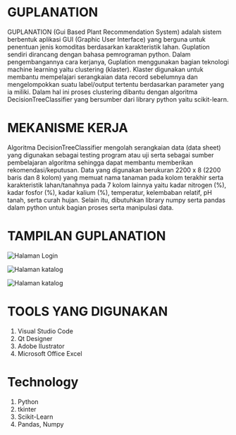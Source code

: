 # GUPLANATION #
GUPLANATION (Gui Based Plant Recommendation System) adalah sistem berbentuk aplikasi GUI (Graphic User Interface) yang berguna untuk penentuan jenis komoditas berdasarkan karakteristik lahan. Guplation sendiri dirancang dengan bahasa pemrograman python. Dalam pengembangannya cara kerjanya, Guplation menggunakan bagian teknologi machine learning yaitu clustering (klaster). Klaster digunakan untuk membantu mempelajari serangkaian data record sebelumnya dan mengelompokkan suatu label/output tertentu berdasarkan parameter yang ia miliki. Dalam hal ini proses clustering dibantu dengan algoritma DecisionTreeClassifier yang bersumber dari library python yaitu scikit-learn.

# MEKANISME KERJA #
Algoritma DecisionTreeClassifier mengolah serangkaian data (data sheet) yang digunakan sebagai testing program atau uji serta sebagai sumber pembelajaran algoritma sehingga dapat membantu memberikan rekomendasi/keputusan. Data yang digunakan berukuran 2200 x 8 (2200 baris dan 8 kolom) yang memuat nama tanaman pada kolom terakhir serta karakteristik lahan/tanahnya pada 7 kolom lainnya yaitu kadar nitrogen (%), kadar fosfor (%), kadar kalium (%), temperatur, kelembaban relatif, pH tanah, serta curah hujan. Selain itu, dibutuhkan library numpy serta pandas dalam python untuk bagian proses serta manipulasi data. 

# TAMPILAN GUPLANATION #
![Halaman Login](https://github.com/paresqmd/GUPLANATION-/assets/143917694/e6f57942-bdac-4050-88db-6c0cc72328d7)

![Halaman katalog](https://github.com/paresqmd/GUPLANATION-/assets/143917694/7610f4c0-fb54-4dbb-84f4-0b7ebfde2443)

![Halaman katalog](https://github.com/paresqmd/GUPLANATION-/assets/143917694/2121f4e6-79b3-4165-8b52-93419581402e)


# TOOLS YANG DIGUNAKAN #
1. Visual Studio Code
2. Qt Designer
3. Adobe Ilustrator
4. Microsoft Office Excel

# Technology #
1. Python
2. tkinter
3. Scikit-Learn
4. Pandas, Numpy
